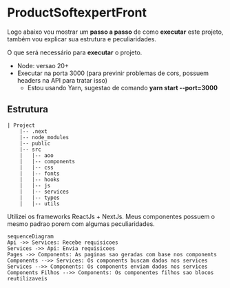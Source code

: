 # ProductSoftexpertFront

Logo abaixo vou mostrar um **passo a passo** de como **executar** este projeto, também vou explicar sua estrutura e peculiaridades.

O que será necessário para **executar** o projeto.

- Node: versao 20+
- Executar na porta 3000 (para previnir problemas de cors, possuem headers na API para tratar isso)
  - Estou usando Yarn, sugestao de comando **yarn start --port=3000**
 
## Estrutura

    | Project
        |-- .next
        |-- node_modules
        |-- public
        |-- src
        |   |-- aoo
        |   |-- components
        |   |-- css
        |   |-- fonts
        |   |-- hooks
        |   |-- js
        |   |-- services
        |   |-- types
        |   |-- utils


Utilizei os frameworks ReactJs + NextJs.
Meus componentes possuem o mesmo padrao porem com algumas peculiaridades.

```mermaid
sequenceDiagram
Api ->> Services: Recebe requisicoes
Services ->> Api: Envia requisicoes
Pages ->> Components: As paginas sao geradas com base nos components
Components -->> Services: Os components buscam dados nos services
Services -->> Components: Os components enviam dados nos services
Components Filhos -->> Components: Os componentes filhos sao blocos reutilizaveis
```
